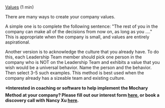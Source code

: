 [Values](https://docs.google.com/document/d/1dyIXkhBrJVwNQZS_CAPxIESNY9hM9rXeb34nZvaiNfE/edit#) (1 min)

There are many ways to create your company values.

A simple one is to complete the following sentence: "The rest of you in the company can make all of the decisions from now on, as long as you …." This is appropriate when the company is small, and values are entirely aspirational.

Another version is to acknowledge the culture that you already have. To do this, each Leadership Team member should pick one person in the company who is NOT on the Leadership Team and exhibits a value that you wish would be a universal behavior. Name the person and the behavior. Then select 3-5 such examples. This method is best used when the company already has a sizeable team and existing culture.

**⭐Interested in coaching or software to help implement the Mochary Method at your company? Please fill out our interest form [here](https://mocharymethod.typeform.com/interest), or book a discovery call with Nancy Xu [here](https://calendly.com/nancy-mm/30).**
